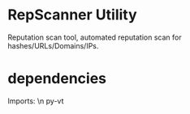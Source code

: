 # RepScanner Utility
Reputation scan tool, automated reputation scan for hashes/URLs/Domains/IPs.
# dependencies
Imports: \n py-vt
